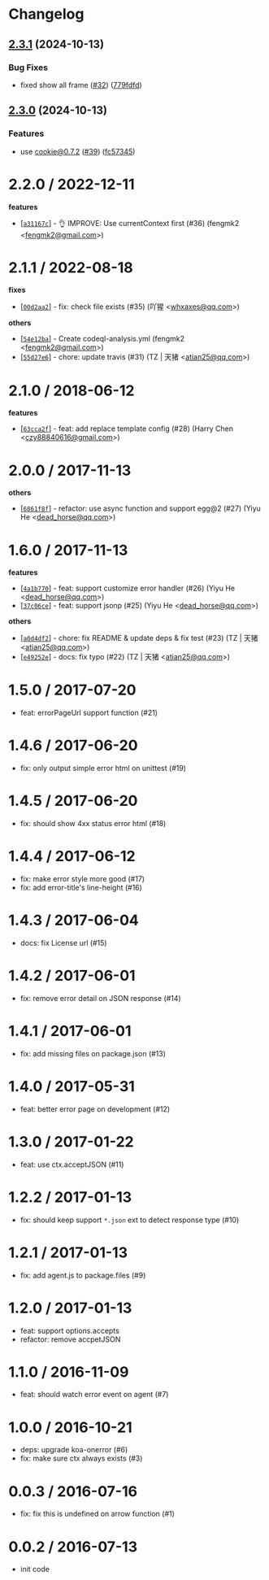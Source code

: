 # Changelog

## [2.3.1](https://github.com/eggjs/egg-onerror/compare/v2.3.0...v2.3.1) (2024-10-13)


### Bug Fixes

* fixed show all frame ([#32](https://github.com/eggjs/egg-onerror/issues/32)) ([779fdfd](https://github.com/eggjs/egg-onerror/commit/779fdfdca6cb0dc04e79a4426d586c7d0b97e3f6))

## [2.3.0](https://github.com/eggjs/egg-onerror/compare/v2.2.0...v2.3.0) (2024-10-13)


### Features

* use cookie@0.7.2 ([#39](https://github.com/eggjs/egg-onerror/issues/39)) ([fc57345](https://github.com/eggjs/egg-onerror/commit/fc57345661ab6771d74ca5678438bfe7983929a1))

2.2.0 / 2022-12-11
==================

**features**
  * [[`a31167c`](http://github.com/eggjs/egg-onerror/commit/a31167ccf6ecc35d51b129299271588b32a51350)] - 👌 IMPROVE: Use currentContext first (#36) (fengmk2 <<fengmk2@gmail.com>>)

2.1.1 / 2022-08-18
==================

**fixes**
  * [[`00d2aa2`](http://github.com/eggjs/egg-onerror/commit/00d2aa2a073048dec9b9fc0fd0d868ecc0446830)] - fix: check file exists (#35) (吖猩 <<whxaxes@qq.com>>)

**others**
  * [[`54e12ba`](http://github.com/eggjs/egg-onerror/commit/54e12baa2eab9b47a2acd6ba0e6f6a0e55c92fc0)] - Create codeql-analysis.yml (fengmk2 <<fengmk2@gmail.com>>)
  * [[`55d27e6`](http://github.com/eggjs/egg-onerror/commit/55d27e60a9f1094e1a4555e82b47cab4799a57f8)] - chore: update travis (#31) (TZ | 天猪 <<atian25@qq.com>>)

2.1.0 / 2018-06-12
==================

**features**
  * [[`63cca2f`](http://github.com/eggjs/egg-onerror/commit/63cca2f3fb087583459e26e38c3874285b14aefd)] - feat: add replace template config (#28) (Harry Chen <<czy88840616@gmail.com>>)

2.0.0 / 2017-11-13
==================

**others**
  * [[`6861f8f`](http://github.com/eggjs/egg-onerror/commit/6861f8fb5df4a210afca2c7454dcca4ec1ccbae4)] - refactor: use async function and support egg@2 (#27) (Yiyu He <<dead_horse@qq.com>>)

1.6.0 / 2017-11-13
==================

**features**
  * [[`4a1b770`](http://github.com/eggjs/egg-onerror/commit/4a1b7707b28d3cc1e8bd69f4cca606305c507248)] - feat: support customize error handler (#26) (Yiyu He <<dead_horse@qq.com>>)
  * [[`37c06ce`](http://github.com/eggjs/egg-onerror/commit/37c06ce45fb671a3087f4e74aafcef1ac122360d)] - feat: support jsonp (#25) (Yiyu He <<dead_horse@qq.com>>)

**others**
  * [[`a0d4df2`](http://github.com/eggjs/egg-onerror/commit/a0d4df2830bf58903dd27e277f963e3d52d32587)] - chore: fix README & update deps & fix test (#23) (TZ | 天猪 <<atian25@qq.com>>)
  * [[`e49252e`](http://github.com/eggjs/egg-onerror/commit/e49252e3a648abbefc562635e163c4b9dd28e57d)] - docs: fix typo (#22) (TZ | 天猪 <<atian25@qq.com>>)

1.5.0 / 2017-07-20
==================

  * feat: errorPageUrl support function (#21)

1.4.6 / 2017-06-20
==================

  * fix: only output simple error html on unittest (#19)

1.4.5 / 2017-06-20
==================

  * fix: should show 4xx status error html (#18)

1.4.4 / 2017-06-12
==================

  * fix: make error style more good (#17)
  * fix: add error-title's line-height (#16)

1.4.3 / 2017-06-04
==================

  * docs: fix License url (#15)

1.4.2 / 2017-06-01
==================

  * fix: remove error detail on JSON response (#14)

1.4.1 / 2017-06-01
==================

  * fix: add missing files on package.json (#13)

1.4.0 / 2017-05-31
==================

  * feat: better error page on development (#12)

1.3.0 / 2017-01-22
==================

  * feat: use ctx.acceptJSON (#11)

1.2.2 / 2017-01-13
==================

  * fix: should keep support `*.json` ext to detect response type (#10)

1.2.1 / 2017-01-13
==================

  * fix: add agent.js to package.files (#9)

1.2.0 / 2017-01-13
==================

  * feat: support options.accepts
  * refactor: remove accpetJSON

1.1.0 / 2016-11-09
==================

  * feat: should watch error event on agent (#7)

1.0.0 / 2016-10-21
==================

  * deps: upgrade koa-onerror (#6)
  * fix: make sure ctx always exists (#3)

0.0.3 / 2016-07-16
==================

  * fix: fix this is undefined on arrow function (#1)

0.0.2 / 2016-07-13
==================
  * init code
